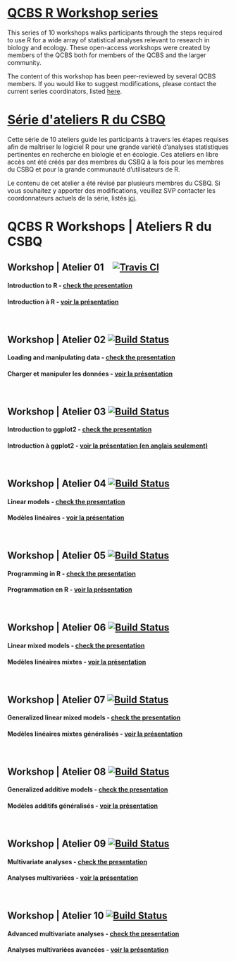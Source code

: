 <link href="//maxcdn.bootstrapcdn.com/font-awesome/4.7.0/css/font-awesome.min.css" rel="stylesheet">

# [QCBS R Workshop series](https://wiki.qcbs.ca/r)

This series of 10 workshops walks participants through the steps required to use R for a wide array of statistical analyses relevant to research in biology and ecology. These open-access workshops were created by members of the QCBS both for members of the QCBS and the larger community.

The content of this workshop has been peer-reviewed by several QCBS members. If you would like to suggest modifications, please contact the current series coordinators, listed [here](https://wiki.qcbs.ca/r).

# [Série d'ateliers R du CSBQ](https://wiki.qcbs.ca/r)

Cette série de 10 ateliers guide les participants à travers les étapes requises afin de maîtriser le logiciel R pour une grande variété d’analyses statistiques pertinentes en recherche en biologie et en écologie. Ces ateliers en libre accès ont été créés par des membres du CSBQ à la fois pour les membres du CSBQ et pour la grande communauté d’utilisateurs de R.

Le contenu de cet atelier a été révisé par plusieurs membres du CSBQ. Si vous souhaitez y apporter des modifications, veuillez SVP contacter les coordonnateurs actuels de la série, listés [ici](https://wiki.qcbs.ca/r).


# QCBS R Workshops | Ateliers R du CSBQ

## Workshop | Atelier 01 &nbsp;&nbsp; [<i class="fa fa-github" aria-hidden="true"></i>](https://github.com/QCBSRworkshops/workshop01) [![Travis CI](https://img.shields.io/travis/QCBSRworkshops/workshop01/dev.svg?style=for-the-badge)](https://travis-ci.org/envygeeks/jekyll-assets)


#### Introduction to R - [check the presentation <i class="fa fa-external-link" aria-hidden="true"></i>](https://qcbsrworkshops.github.io/workshop01/workshop01-en/workshop01-en.html)

#### Introduction à R - [voir la présentation <i class="fa fa-external-link" aria-hidden="true"></i>](https://qcbsrworkshops.github.io/workshop01/workshop01-fr/workshop01-fr.html)


<br>

## Workshop | Atelier 02 [<i class="fa fa-github" aria-hidden="true"></i>](https://github.com/QCBSRworkshops/workshop02) [![Build Status](https://travis-ci.org/QCBSRworkshops/workshop02.svg?branch=dev)](https://travis-ci.org/QCBSRworkshops/workshop02)

#### Loading and manipulating data - [check the presentation <i class="fa fa-external-link" aria-hidden="true"></i>](https://qcbsrworkshops.github.io/workshop02/workshop02-en/workshop02-en.html)

#### Charger et manipuler les données  - [voir la présentation <i class="fa fa-external-link" aria-hidden="true"></i>](https://qcbsrworkshops.github.io/workshop02/workshop02-fr/workshop02-fr.html)

<br>

## Workshop | Atelier 03 [<i class="fa fa-github" aria-hidden="true"></i>](https://github.com/QCBSRworkshops/workshop03) [![Build Status](https://travis-ci.org/QCBSRworkshops/workshop03.svg?branch=dev)](https://travis-ci.org/QCBSRworkshops/workshop03)

#### Introduction to ggplot2 - [check the presentation <i class="fa fa-external-link" aria-hidden="true"></i>](https://qcbsrworkshops.github.io/workshop03/workshop03-en/workshop03-en.html)

#### Introduction à ggplot2  - [voir la présentation (en anglais seulement) <i class="fa fa-external-link" aria-hidden="true"></i>](https://qcbsrworkshops.github.io/workshop03/workshop03-en/workshop03-en.html)

<br>

## Workshop | Atelier 04 [<i class="fa fa-github" aria-hidden="true"></i>](https://github.com/QCBSRworkshops/workshop04) [![Build Status](https://travis-ci.org/QCBSRworkshops/workshop04.svg?branch=dev)](https://travis-ci.org/QCBSRworkshops/workshop04)

#### Linear models - [check the presentation <i class="fa fa-external-link" aria-hidden="true"></i>](https://qcbsrworkshops.github.io/workshop04/workshop04-en/workshop04-en.html)

#### Modèles linéaires  - [voir la présentation <i class="fa fa-external-link" aria-hidden="true"></i>](https://qcbsrworkshops.github.io/workshop04/workshop04-fr/workshop04-fr.html)

<br>


## Workshop | Atelier 05 [<i class="fa fa-github" aria-hidden="true"></i>](https://github.com/QCBSRworkshops/workshop05) [![Build Status](https://travis-ci.org/QCBSRworkshops/workshop05.svg?branch=dev)](https://travis-ci.org/QCBSRworkshops/workshop05)

#### Programming in R - [check the presentation <i class="fa fa-external-link" aria-hidden="true"></i>](https://qcbsrworkshops.github.io/workshop05/workshop05-en/workshop05-en.html)

#### Programmation en R  - [voir la présentation <i class="fa fa-external-link" aria-hidden="true"></i>](https://qcbsrworkshops.github.io/workshop05/workshop05-fr/workshop05-fr.html)

<br>

## Workshop | Atelier 06 [<i class="fa fa-github" aria-hidden="true"></i>](https://github.com/QCBSRworkshops/workshop06) [![Build Status](https://travis-ci.org/QCBSRworkshops/workshop06.svg?branch=dev)](https://travis-ci.org/QCBSRworkshops/workshop06)

#### Linear mixed models - [check the presentation <i class="fa fa-external-link" aria-hidden="true"></i>](https://qcbsrworkshops.github.io/workshop06/workshop06-en/workshop06-en.html)

#### Modèles linéaires mixtes  - [voir la présentation <i class="fa fa-external-link" aria-hidden="true"></i>](https://qcbsrworkshops.github.io/workshop06/workshop06-fr/workshop06-fr.html)

<br>

## Workshop | Atelier 07 [<i class="fa fa-github" aria-hidden="true"></i>](https://github.com/QCBSRworkshops/workshop07) [![Build Status](https://travis-ci.org/QCBSRworkshops/workshop07.svg?branch=dev)](https://travis-ci.org/QCBSRworkshops/workshop07)

#### Generalized linear mixed models - [check the presentation <i class="fa fa-external-link" aria-hidden="true"></i>](https://qcbsrworkshops.github.io/workshop07/workshop07-en/workshop07-en.html)

#### Modèles linéaires mixtes généralisés  - [voir la présentation <i class="fa fa-external-link" aria-hidden="true"></i>](https://qcbsrworkshops.github.io/workshop07/workshop07-fr/workshop07-fr.html)

<br>

## Workshop | Atelier 08 [<i class="fa fa-github" aria-hidden="true"></i>](https://github.com/QCBSRworkshops/workshop08) [![Build Status](https://travis-ci.org/QCBSRworkshops/workshop08.svg?branch=dev)](https://travis-ci.org/QCBSRworkshops/workshop08)

#### Generalized additive models - [check the presentation <i class="fa fa-external-link" aria-hidden="true"></i>](https://qcbsrworkshops.github.io/workshop08/workshop08-en/workshop08-en.html)

#### Modèles additifs généralisés  - [voir la présentation <i class="fa fa-external-link" aria-hidden="true"></i>](https://qcbsrworkshops.github.io/workshop08/workshop08-fr/workshop08-fr.html)

<br>

## Workshop | Atelier 09 [<i class="fa fa-github" aria-hidden="true"></i>](https://github.com/QCBSRworkshops/workshop09) [![Build Status](https://travis-ci.org/QCBSRworkshops/workshop09.svg?branch=dev)](https://travis-ci.org/QCBSRworkshops/workshop09)

#### Multivariate analyses - [check the presentation <i class="fa fa-external-link" aria-hidden="true"></i>](https://qcbsrworkshops.github.io/workshop09/workshop09-en/workshop09-en.html)

#### Analyses multivariées  - [voir la présentation <i class="fa fa-external-link" aria-hidden="true"></i>](https://qcbsrworkshops.github.io/workshop09/workshop09-fr/workshop09-fr.html)

<br>

## Workshop | Atelier 10 [<i class="fa fa-github" aria-hidden="true"></i>](https://github.com/QCBSRworkshops/workshop10) [![Build Status](https://travis-ci.org/QCBSRworkshops/workshop10.svg?branch=dev)](https://travis-ci.org/QCBSRworkshops/workshop10)

#### Advanced multivariate analyses - [check the presentation <i class="fa fa-external-link" aria-hidden="true"></i>](https://qcbsrworkshops.github.io/workshop10/workshop10-en/workshop10-en.html)

#### Analyses multivariées avancées  - [voir la présentation <i class="fa fa-external-link" aria-hidden="true"></i>](https://qcbsrworkshops.github.io/workshop10/workshop10-fr/workshop10-fr.html)
